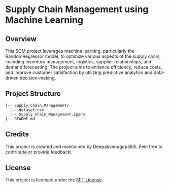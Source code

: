 # Supply Chain Management using Machine Learning

## Overview

This SCM project leverages machine learning, particularly the RandomRegressor model, to optimize various aspects of the supply chain, including inventory management, logistics, supplier relationships, and demand forecasting. The project aims to enhance efficiency, reduce costs, and improve customer satisfaction by utilizing predictive analytics and data-driven decision-making.

## Project Structure

```
|-- Supply_Chain_Management/
  |-- dataset.csv               
  |-- Supply_Chain_Management.ipynb     
|-- README.md                  
```

## Credits

This project is created and maintained by Deepakvenugopal05. Feel free to contribute or provide feedback!

## License

This project is licensed under the [MIT License](LICENSE).
